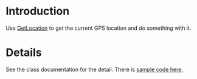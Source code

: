 # Introduction #

Use [GetLocation](http://code.google.com/p/android-batsg/source/browse/android-batsg/src/com/chauhai/android/batsg/location/GetLocation.java) to get the current GPS location and do something with it.

# Details #

See the class documentation for the detail. There is [sample code here.](http://code.google.com/p/android-batsg/source/browse/android-batsg-demo/src/com/chauhai/android/batsg/demo/location/GetLocationDemoActivity.java)